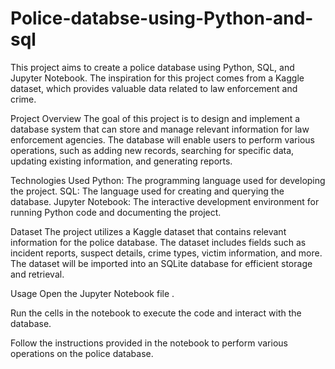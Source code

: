 # Police-databse-using-Python-and-sql


This project aims to create a police database using Python, SQL, and Jupyter Notebook. The inspiration for this project comes from a Kaggle dataset, which provides valuable data related to law enforcement and crime.

Project Overview
The goal of this project is to design and implement a database system that can store and manage relevant information for law enforcement agencies. The database will enable users to perform various operations, such as adding new records, searching for specific data, updating existing information, and generating reports.

Technologies Used
Python: The programming language used for developing the project.
SQL: The language used for creating and querying the database.
Jupyter Notebook: The interactive development environment for running Python code and documenting the project.


Dataset
The project utilizes a Kaggle dataset that contains relevant information for the police database. The dataset includes fields such as incident reports, suspect details, crime types, victim information, and more. The dataset will be imported into an SQLite database for efficient storage and retrieval.


Usage
Open the Jupyter Notebook file .

Run the cells in the notebook to execute the code and interact with the database.

Follow the instructions provided in the notebook to perform various operations on the police database.


